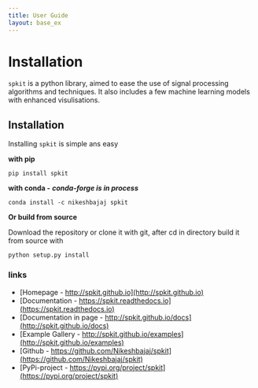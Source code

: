 ```yaml
---
title: User Guide
layout: base_ex
---
```



# Installation

`spkit` is a python library, aimed to ease the use of signal processing algorithms and techniques. It also includes a few machine learning models with enhanced visulisations.


<h2 class="no-bg" id="1-install">Installation</h2>

Installing `spkit` is simple ans easy

**with pip**

```console
pip install spkit
```

**with conda -** ***conda-forge is in process***

```console
conda install -c nikeshbajaj spkit
```


**Or build from source**

Download the repository or clone it with git, after cd in directory build it from source with 

```console
python setup.py install
```


### links

* [Homepage - http://spkit.github.io](http://spkit.github.io)
* [Documentation - https://spkit.readthedocs.io](https://spkit.readthedocs.io)
* [Documentation in page - http://spkit.github.io/docs](http://spkit.github.io/docs)
* [Example Gallery - http://spkit.github.io/examples](http://spkit.github.io/examples)
* [Github - https://github.com/Nikeshbajaj/spkit](https://github.com/Nikeshbajaj/spkit)
* [PyPi-project - https://pypi.org/project/spkit](https://pypi.org/project/spkit)



<!--
In this section, we explain how to get started with the dataset and modeling. For ease all the necessary element and codes are put into one python library called - ***phyaat***. Here we explain the functionalities that Phyaat library has with possible tuning the process of preprocessing and feature extractions. To start with a quick exmaple to preditive modeling check the [**Predictive Modeling**  ](/modeling) tab.

<font size="4"> For quick start with predictive modeling, check <a href="/modeling/index.html" target="_blank"> <span style="font-weight:bold"> EXAMPLE CODE</span></a></font>
-->

